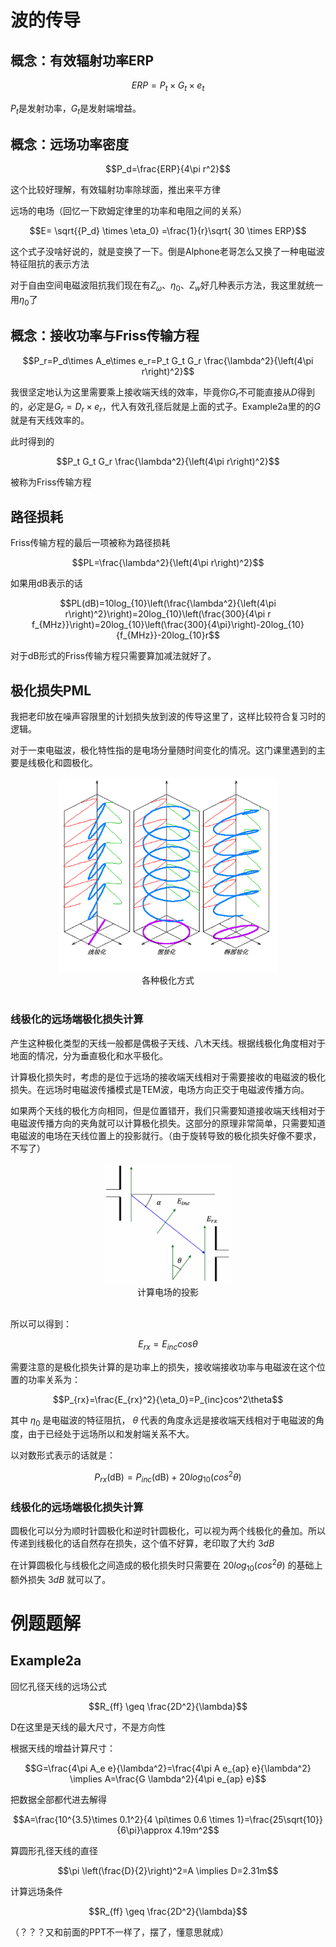 # 波的传导
## 概念：有效辐射功率ERP

$$ERP=P_t\times G_t\times e_t$$

$`P_t`$是发射功率，$`G_t`$是发射端增益。

## 概念：远场功率密度

$$P_d=\frac{ERP}{4\pi r^2}$$

这个比较好理解，有效辐射功率除球面，推出来平方律



远场的电场（回忆一下欧姆定律里的功率和电阻之间的关系）

$$E= \sqrt{{P_d} \times \eta_0} =\frac{1}{r}\sqrt{ 30 \times ERP}$$

这个式子没啥好说的，就是变换了一下。倒是Alphone老哥怎么又换了一种电磁波特征阻抗的表示方法

对于自由空间电磁波阻抗我们现在有$`Z_{\omega}`$、$`\eta_0`$、$`Z_w`$好几种表示方法，我这里就统一用$`\eta_0`$了

## 概念：接收功率与Friss传输方程

$$P_r=P_d\times A_e\times e_r=P_t G_t G_r \frac{\lambda^2}{\left(4\pi r\right)^2}$$

我很坚定地认为这里需要乘上接收端天线的效率，毕竟你$`G_r`$不可能直接从$`D`$得到的，必定是$`G_r=D_r\times e_r`$，代入有效孔径后就是上面的式子。Example2a里的的$`G`$就是有天线效率的。

此时得到的

$$P_t G_t G_r \frac{\lambda^2}{\left(4\pi r\right)^2}$$

被称为Friss传输方程

## 路径损耗

Friss传输方程的最后一项被称为路径损耗

$$PL=\frac{\lambda^2}{\left(4\pi r\right)^2}$$

如果用dB表示的话

$$PL(dB)=10log_{10}\left(\frac{\lambda^2}{\left(4\pi r\right)^2}\right)=20log_{10}\left(\frac{300}{4\pi r f_{MHz}}\right)=20log_{10}\left(\frac{300}{4\pi}\right)-20log_{10}{f_{MHz}}-20log_{10}r$$

对于dB形式的Friss传输方程只需要算加减法就好了。

## 极化损失PML

我把老印放在噪声容限里的计划损失放到波的传导这里了，这样比较符合复习时的逻辑。

对于一束电磁波，极化特性指的是电场分量随时间变化的情况。这门课里遇到的主要是线极化和圆极化。

<div align="center">
<img src="天线极化.bmp" width=70%>
<br>
<div>各种极化方式</div>
<br>
</div>

### 线极化的远场端极化损失计算

产生这种极化类型的天线一般都是偶极子天线、八木天线。根据线极化角度相对于地面的情况，分为垂直极化和水平极化。

计算极化损失时，考虑的是位于远场的接收端天线相对于需要接收的电磁波的极化损失。在远场时电磁波传播模式是TEM波，电场方向正交于电磁波传播方向。

如果两个天线的极化方向相同，但是位置错开，我们只需要知道接收端天线相对于电磁波传播方向的夹角就可以计算极化损失。这部分的原理非常简单，只需要知道电磁波的电场在天线位置上的投影就行。（由于旋转导致的极化损失好像不要求，不写了）

<div align="center">
<img src="计算电场分量.png" width=40%>
<br>
<div>计算电场的投影</div>
<br>
</div>

所以可以得到：

$$E_{rx}=E_{inc}cos\theta$$

需要注意的是极化损失计算的是功率上的损失，接收端接收功率与电磁波在这个位置的功率关系为：

$$P_{rx}=\frac{E_{rx}^2}{\eta_0}=P_{inc}cos^2\theta$$

其中 $\eta_0$ 是电磁波的特征阻抗， $\theta$ 代表的角度永远是接收端天线相对于电磁波的角度，由于已经处于远场所以和发射端关系不大。

以对数形式表示的话就是：

$$P_{rx}\left(\mathrm{dB}\right)=P_{inc}\left(\mathrm{dB}\right)+20log_{10}\left(cos^2\theta\right)$$

### 线极化的远场端极化损失计算

圆极化可以分为顺时针圆极化和逆时针圆极化，可以视为两个线极化的叠加。所以传递到线极化的话自然存在损失，这个值不好算，老印取了大约 $3dB$

在计算圆极化与线极化之间造成的极化损失时只需要在 $20log_{10}\left(cos^2\theta\right)$ 的基础上额外损失 $3dB$ 就可以了。

# 例题题解
## Example2a

回忆孔径天线的远场公式

$$R_{ff} \geq \frac{2D^2}{\lambda}$$

D在这里是天线的最大尺寸，不是方向性

根据天线的增益计算尺寸：

$$G=\frac{4\pi A_e e}{\lambda^2}=\frac{4\pi A e_{ap} e}{\lambda^2} \implies A=\frac{G \lambda^2}{4\pi e_{ap} e}$$

把数据全部都代进去解得

$$A=\frac{10^{3.5}\times 0.1^2}{4 \pi\times 0.6 \times 1}=\frac{25\sqrt{10}}{6\pi}\approx 4.19m^2$$

算圆形孔径天线的直径

$$\pi \left(\frac{D}{2}\right)^2=A \implies D=2.31m$$

计算远场条件

$$R_{ff} \geq \frac{2D^2}{\lambda}$$ 

（？？？又和前面的PPT不一样了，摆了，懂意思就成）